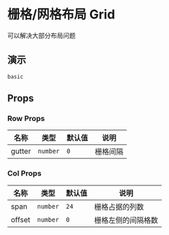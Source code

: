 # 栅格/网格布局 Grid

可以解决大部分布局问题

## 演示

```demo
basic
```

## Props

### Row Props

| 名称 | 类型 | 默认值 | 说明 |
| --- | --- | --- | --- |
| gutter |  `number`  | `0`  | 	栅格间隔 |
### Col Props

| 名称 | 类型 | 默认值 | 说明 |
| --- | --- | --- | --- |
| span |  `number`  | `24`  | 栅格占据的列数 |
| offset | `number`| `0` | 栅格左侧的间隔格数 |

    